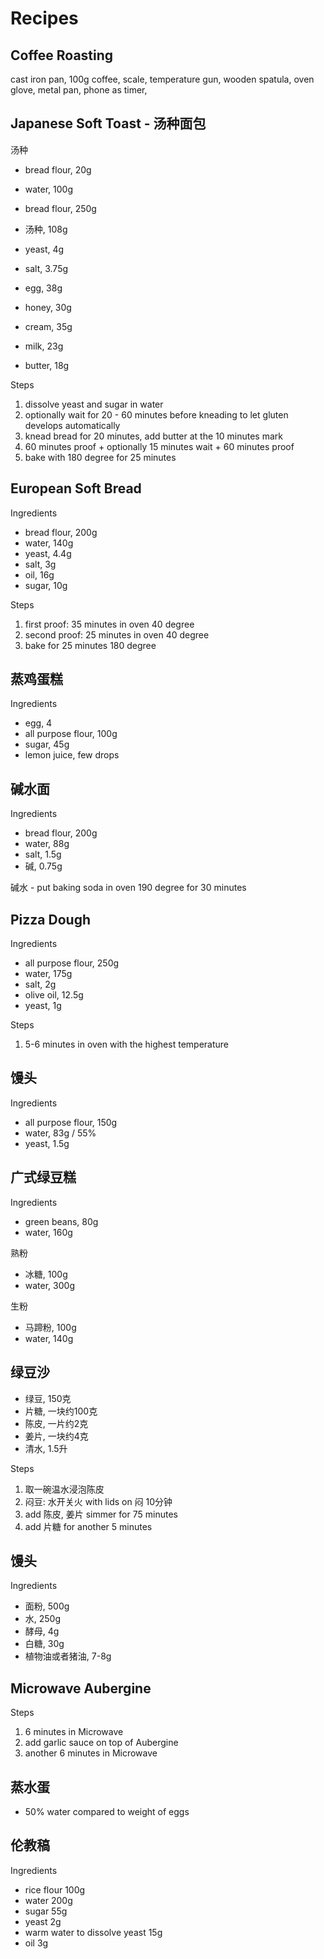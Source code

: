 # Recipes

## Coffee Roasting

cast iron pan, 100g coffee, scale, temperature gun, wooden spatula, oven glove, metal pan, phone as timer, 

## Japanese Soft Toast - 汤种面包

汤种

- bread flour, 20g
- water, 100g

- bread flour, 250g
- 汤种, 108g
- yeast, 4g
- salt, 3.75g
- egg, 38g
- honey, 30g
- cream, 35g
- milk, 23g
- butter, 18g

Steps

1. dissolve yeast and sugar in water
1. optionally wait for 20 - 60 minutes before kneading to let gluten develops automatically
1. knead bread for 20 minutes, add butter at the 10 minutes mark
1. 60 minutes proof + optionally 15 minutes wait + 60 minutes proof
1. bake with 180 degree for 25 minutes

## European Soft Bread

Ingredients

- bread flour, 200g 
- water, 140g 
- yeast, 4.4g 
- salt, 3g
- oil, 16g
- sugar, 10g

Steps

1. first proof: 35 minutes in oven 40 degree
1. second proof: 25 minutes in oven 40 degree
1. bake for 25 minutes 180 degree

## 蒸鸡蛋糕

Ingredients

- egg, 4
- all purpose flour, 100g
- sugar, 45g
- lemon juice, few drops

## 碱水面

Ingredients

- bread flour, 200g
- water, 88g
- salt, 1.5g
- 碱, 0.75g

碱水 - put baking soda in oven 190 degree for 30 minutes

## Pizza Dough

Ingredients

- all purpose flour, 250g
- water, 175g
- salt, 2g
- olive oil, 12.5g
- yeast, 1g

Steps

1. 5-6 minutes in oven with the highest temperature

## 馒头

Ingredients

- all purpose flour, 150g
- water, 83g / 55%
- yeast, 1.5g

## 广式绿豆糕

Ingredients

- green beans, 80g
- water, 160g

熟粉

- 冰糖, 100g
- water, 300g

生粉

- 马蹄粉, 100g
- water, 140g

## 绿豆沙

- 绿豆, 150克
- 片糖, 一块约100克
- 陈皮, 一片约2克
- 姜片, 一块约4克
- 清水, 1.5升

Steps

1. 取一碗温水浸泡陈皮
1. 闷豆: 水开关火 with lids on 闷 10分钟
1. add 陈皮, 姜片 simmer for 75 minutes
1. add 片糖 for another 5 minutes

## 馒头

Ingredients

- 面粉, 500g
- 水, 250g
- 酵母, 4g
- 白糖, 30g
- 植物油或者猪油, 7-8g

## Microwave Aubergine

Steps

1. 6 minutes in Microwave
1. add garlic sauce on top of Aubergine
1. another 6 minutes in Microwave

## 蒸水蛋

- 50% water compared to weight of eggs

## 伦教稿

Ingredients

- rice flour 100g
- water 200g
- sugar 55g 
- yeast 2g
- warm water to dissolve yeast 15g
- oil 3g


